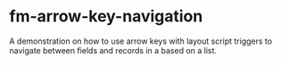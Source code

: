 # fm-arrow-key-navigation
A demonstration on how to use arrow keys with layout script triggers to navigate between fields and records in a based on a list.
